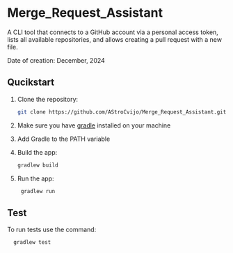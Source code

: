 # Merge_Request_Assistant

A CLI tool that connects to a GitHub account via a personal access token, lists all available repositories, and allows creating a pull request with a new file.

Date of creation: December, 2024

## Qucikstart
1. Clone the repository:
    ```bash
    git clone https://github.com/AStroCvijo/Merge_Request_Assistant.git
    ```
2. Make sure you have [gradle](https://gradle.org/install/) installed on your machine
   
3. Add Gradle to the PATH variable
   
4. Build the app:
    ```bash
    gradlew build
    ```
5. Run the app:
   ```bash
    gradlew run
    ```
## Test
To run tests use the command:
```bash
  gradlew test
```

